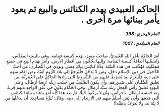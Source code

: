 <h1 dir="rtl">الحاكم العبيدي يهدم الكنائس والبيع ثم يعود يأمر ببنائها مرة أخرى .</h1>

<h5 dir="rtl">العام الهجري:  398

العام الميلادي: 1007

</h5>

<p dir="rtl">أمَرَ الحاكِمُ بأمْرِ اللهِ العُبَيديُّ، صاحبُ مِصرَ، بهَدمِ كَنيسةِ قمامة، وهي بالبيتِ المقَدَّس، وتُسَمِّيها العامَّةُ كنيسةَ القيامة، وإليها يحُجُّونَ مِن أقطارِ الأرض، وأمَرَ بهَدمِ البِيَعِ في جميعِ مَملكَتِه، فهُدِّمَت في هذه السَّنَة عِدَّةُ كنائِسَ ببلادِ مِصرَ، ونودِيَ في النَّصارى: من أحَبَّ الدُّخولَ في دينِ الإسلامِ دخَلَ، ومَن لا يَدخُل فلْيَرجِعْ إلى بلاد الرُّومِ آمِنًا، ومن أقام منهم على دينِه فلْيَلتزِمْ بما يُشرَطُ عليهم من الشُّروطِ التي زادها الحاكِمُ على العُمَرِيَّة، من تعليقِ الصُّلبانِ على صُدورِهم، وأن يكونَ الصَّليبُ مِن خَشَبٍ زِنتُه أربعةُ أرطال، وعلى اليهودِ تَعليقُ رأسِ العِجلِ زِنتُه ستَّة أرطال، وفي الحَمَّام يكونُ في عُنُقِ الواحِدِ منهم قِربةٌ زِنة خَمسة أرطال، بأجراسٍ، وأن لا يركَبوا خَيلًا، ثمَّ بعد هذا كُلِّه أمَرَ بإعادةِ بناءِ الكنائِسِ التي هَدَمَها وأذِنَ لِمَن أسلَمَ منهم في الارتدادِ إلى دينِه، وقال: نُنَزِّهُ مَساجِدَنا أن يدخُلَها من لا نِيَّةَ له، ولا يُعرَفُ باطِنُه!!</p></br>

